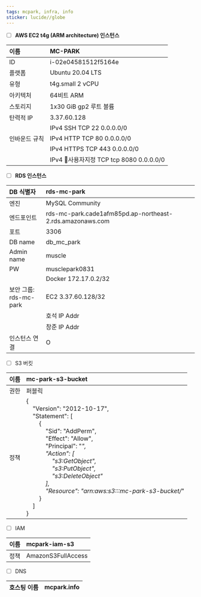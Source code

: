 ```yaml
---
tags: mcpark, infra, info
sticker: lucide//globe
---
```


- [ ] **AWS EC2 t4g (ARM architecture) 인스턴스**

| 이름         | MC-PARK             |
|:-----------|:--------------------|
| ID         | i-02e04581512f5164e |
| 플랫폼        | Ubuntu 20.04 LTS    |
| 유형         | t4g.small 2 vCPU    |
| 아키텍처       |            64비트 ARM |
| 스토리지       |  1x30 GiB gp2 루트 볼륨 |
| 탄력적 IP     | 3.37.60.128 |
|              | IPv4 SSH TCP 22 0.0.0.0/0|
| 인바운드 규칙  | IPv4 HTTP TCP 80 0.0.0.0/0|
|            | IPv4 HTTPS TCP 443 0.0.0.0/0|
|            | IPv4 사용자지정 TCP tcp 8080 0.0.0.0/0 |


- [ ] **RDS 인스턴스**

|  DB 식별자 | rds-mc-park |
|:---|:---|
| 엔진 | MySQL Community  |
| 엔드포인트 | rds-mc-park.cade1afm85pd.ap-northeast-2.rds.amazonaws.com |
| 포트 | 3306  |
| DB name | db_mc_park |
| Admin name | muscle |
| PW | musclepark0831 |
|                       | Docker 172.17.0.2/32 |
| 보안 그룹:<br>rds-mc-park | EC2 3.37.60.128/32 |  
|                       | 호석 IP Addr |
|                        | 창준 IP Addr |
| 인스턴스 연결 | O |


- [ ] S3 버킷 

| 이름 | mc-park-s3-bucket                                                                                                                                                                                                                                                                                                                                                                                                                                                                                                                                                                                                                                                                                                                                                                                                                                                                                                               |
|:---|:--------------------------------------------------------------------------------------------------------------------------------------------------------------------------------------------------------------------------------------------------------------------------------------------------------------------------------------------------------------------------------------------------------------------------------------------------------------------------------------------------------------------------------------------------------------------------------------------------------------------------------------------------------------------------------------------------------------------------------------------------------------------------------------------------------------------------------------------------------------------------------------------------------------------------------|
| 권한 | 퍼블릭                                                                                                                                                                                                                                                                                                                                                                                                                                                                                                                                                                                                                                                                                                                                                                                                                                                                                                                             |
| 정책 | <div>{</div><div>&nbsp; &nbsp; "Version": "2012-10-17",</div><div>&nbsp; &nbsp; "Statement": [</div><div>&nbsp; &nbsp; &nbsp; &nbsp; {</div><div>&nbsp; &nbsp; &nbsp; &nbsp; &nbsp; &nbsp; "Sid": "AddPerm",</div><div>&nbsp; &nbsp; &nbsp; &nbsp; &nbsp; &nbsp; "Effect": "Allow",</div><div>&nbsp; &nbsp; &nbsp; &nbsp; &nbsp; &nbsp; "Principal": "*",</div><div>&nbsp; &nbsp; &nbsp; &nbsp; &nbsp; &nbsp; "Action": [</div><div>&nbsp; &nbsp; &nbsp; &nbsp; &nbsp; &nbsp; &nbsp; &nbsp; "s3:GetObject",</div><div>&nbsp; &nbsp; &nbsp; &nbsp; &nbsp; &nbsp; &nbsp; &nbsp; "s3:PutObject",</div><div>&nbsp; &nbsp; &nbsp; &nbsp; &nbsp; &nbsp; &nbsp; &nbsp; "s3:DeleteObject"</div><div>&nbsp; &nbsp; &nbsp; &nbsp; &nbsp; &nbsp; ],</div><div>&nbsp; &nbsp; &nbsp; &nbsp; &nbsp; &nbsp; "Resource": "arn:aws:s3:::mc-park-s3-bucket/*"</div><div>&nbsp; &nbsp; &nbsp; &nbsp; }</div><div>&nbsp; &nbsp; ]</div><div>}</div> |                                                                                                                                                                                                                                                                                                                                                                                                                                                                                                                                                                                                                                                                                                                                                                                                                                                                                                                                                                                                                                                                                                                                                                                                                                                                                                                                                                                                                                                                                                                                                                                                                                                                                                                                                                                                                                                     |  

- [ ] IAM

| 이름 | mcpark-iam-s3      |
|:---|:-------------------|
| 정책 | AmazonS3FullAccess |  


- [ ] DNS

| 호스팅 이름 | mcpark.info |
|:-------|:------------|




